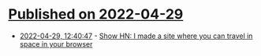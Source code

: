 # [Published on 2022-04-29](index.md)

* [2022-04-29, 12:40:47](https://news.ycombinator.com/item?id=31204353) - [Show HN: I made a site where you can travel in space in your browser](https://spaceinbrowser.com/)
